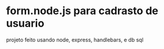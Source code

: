 
# form.node.js  para cadrasto de usuario

projeto feito usando node, express, handlebars, e db sql
